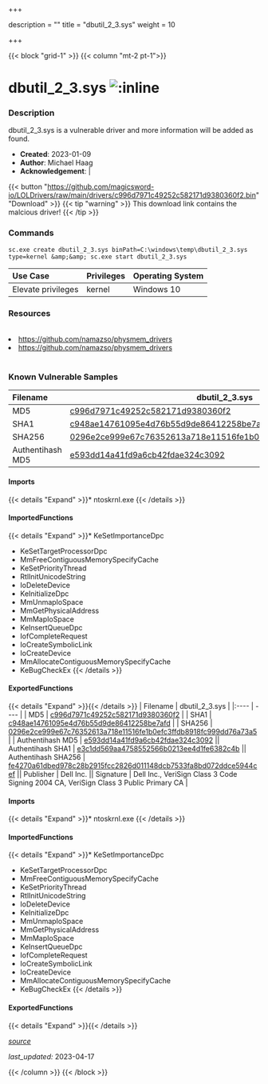 +++

description = ""
title = "dbutil_2_3.sys"
weight = 10

+++


{{< block "grid-1" >}}
{{< column "mt-2 pt-1">}}


# dbutil_2_3.sys ![:inline](/images/twitter_verified.png) 


### Description

dbutil_2_3.sys is a vulnerable driver and more information will be added as found.

- **Created**: 2023-01-09
- **Author**: Michael Haag
- **Acknowledgement**:  | [](https://twitter.com/)

{{< button "https://github.com/magicsword-io/LOLDrivers/raw/main/drivers/c996d7971c49252c582171d9380360f2.bin" "Download" >}}
{{< tip "warning" >}}
This download link contains the malcious driver!
{{< /tip >}}

### Commands

```
sc.exe create dbutil_2_3.sys binPath=C:\windows\temp\dbutil_2_3.sys type=kernel &amp;&amp; sc.exe start dbutil_2_3.sys
```

| Use Case | Privileges | Operating System | 
|:---- | ---- | ---- |
| Elevate privileges | kernel | Windows 10 |

### Resources
<br>
<li><a href=" https://github.com/namazso/physmem_drivers"> https://github.com/namazso/physmem_drivers</a></li>
<li><a href="https://github.com/namazso/physmem_drivers">https://github.com/namazso/physmem_drivers</a></li>
<br>

### Known Vulnerable Samples

| Filename | dbutil_2_3.sys |
|:---- | ---- | 
| MD5 | <a href="https://www.virustotal.com/gui/file/c996d7971c49252c582171d9380360f2">c996d7971c49252c582171d9380360f2</a> |
| SHA1 | <a href="https://www.virustotal.com/gui/file/c948ae14761095e4d76b55d9de86412258be7afd">c948ae14761095e4d76b55d9de86412258be7afd</a> |
| SHA256 | <a href="https://www.virustotal.com/gui/file/0296e2ce999e67c76352613a718e11516fe1b0efc3ffdb8918fc999dd76a73a5">0296e2ce999e67c76352613a718e11516fe1b0efc3ffdb8918fc999dd76a73a5</a> |
| Authentihash MD5 | <a href="https://www.virustotal.com/gui/search/authentihash%253Ae593dd14a41fd9a6cb42fdae324c3092">e593dd14a41fd9a6cb42fdae324c3092</a> || Authentihash SHA1 | <a href="https://www.virustotal.com/gui/search/authentihash%253Ae3c1dd569aa4758552566b0213ee4d1fe6382c4b">e3c1dd569aa4758552566b0213ee4d1fe6382c4b</a> || Authentihash SHA256 | <a href="https://www.virustotal.com/gui/search/authentihash%253Afe4270a61dbed978c28b2915fcc2826d011148dcb7533fa8bd072ddce5944cef">fe4270a61dbed978c28b2915fcc2826d011148dcb7533fa8bd072ddce5944cef</a> || Publisher | Dell Inc. || Signature | Dell Inc., VeriSign Class 3 Code Signing 2004 CA, VeriSign Class 3 Public Primary CA   |
#### Imports
{{< details "Expand" >}}* ntoskrnl.exe
{{< /details >}}
#### ImportedFunctions
{{< details "Expand" >}}* KeSetImportanceDpc
* KeSetTargetProcessorDpc
* MmFreeContiguousMemorySpecifyCache
* KeSetPriorityThread
* RtlInitUnicodeString
* IoDeleteDevice
* KeInitializeDpc
* MmUnmapIoSpace
* MmGetPhysicalAddress
* MmMapIoSpace
* KeInsertQueueDpc
* IofCompleteRequest
* IoCreateSymbolicLink
* IoCreateDevice
* MmAllocateContiguousMemorySpecifyCache
* KeBugCheckEx
{{< /details >}}
#### ExportedFunctions
{{< details "Expand" >}}{{< /details >}}
| Filename | dbutil_2_3.sys |
|:---- | ---- | 
| MD5 | <a href="https://www.virustotal.com/gui/file/c996d7971c49252c582171d9380360f2">c996d7971c49252c582171d9380360f2</a> |
| SHA1 | <a href="https://www.virustotal.com/gui/file/c948ae14761095e4d76b55d9de86412258be7afd">c948ae14761095e4d76b55d9de86412258be7afd</a> |
| SHA256 | <a href="https://www.virustotal.com/gui/file/0296e2ce999e67c76352613a718e11516fe1b0efc3ffdb8918fc999dd76a73a5">0296e2ce999e67c76352613a718e11516fe1b0efc3ffdb8918fc999dd76a73a5</a> |
| Authentihash MD5 | <a href="https://www.virustotal.com/gui/search/authentihash%253Ae593dd14a41fd9a6cb42fdae324c3092">e593dd14a41fd9a6cb42fdae324c3092</a> || Authentihash SHA1 | <a href="https://www.virustotal.com/gui/search/authentihash%253Ae3c1dd569aa4758552566b0213ee4d1fe6382c4b">e3c1dd569aa4758552566b0213ee4d1fe6382c4b</a> || Authentihash SHA256 | <a href="https://www.virustotal.com/gui/search/authentihash%253Afe4270a61dbed978c28b2915fcc2826d011148dcb7533fa8bd072ddce5944cef">fe4270a61dbed978c28b2915fcc2826d011148dcb7533fa8bd072ddce5944cef</a> || Publisher | Dell Inc. || Signature | Dell Inc., VeriSign Class 3 Code Signing 2004 CA, VeriSign Class 3 Public Primary CA   |
#### Imports
{{< details "Expand" >}}* ntoskrnl.exe
{{< /details >}}
#### ImportedFunctions
{{< details "Expand" >}}* KeSetImportanceDpc
* KeSetTargetProcessorDpc
* MmFreeContiguousMemorySpecifyCache
* KeSetPriorityThread
* RtlInitUnicodeString
* IoDeleteDevice
* KeInitializeDpc
* MmUnmapIoSpace
* MmGetPhysicalAddress
* MmMapIoSpace
* KeInsertQueueDpc
* IofCompleteRequest
* IoCreateSymbolicLink
* IoCreateDevice
* MmAllocateContiguousMemorySpecifyCache
* KeBugCheckEx
{{< /details >}}
#### ExportedFunctions
{{< details "Expand" >}}{{< /details >}}



[*source*](https://github.com/magicsword-io/LOLDrivers/tree/main/yaml/dbutil_2_3.yaml)

*last_updated:* 2023-04-17








{{< /column >}}
{{< /block >}}
